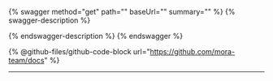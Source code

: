 {% swagger method="get" path="" baseUrl="" summary="" %}
{% swagger-description %}

{% endswagger-description %}
{% endswagger %}

{% @github-files/github-code-block url="https://github.com/mora-team/docs" %}

***